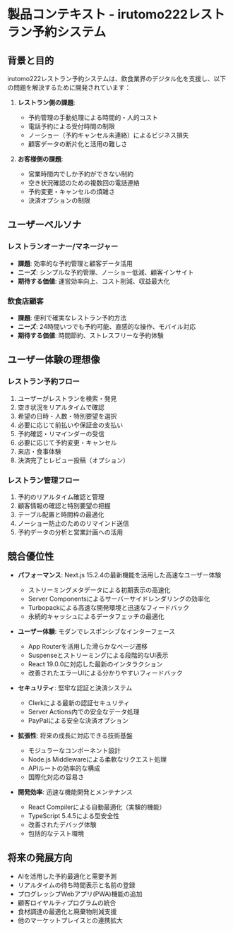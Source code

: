 # 製品コンテキスト - irutomo222レストラン予約システム

## 背景と目的

irutomo222レストラン予約システムは、飲食業界のデジタル化を支援し、以下の問題を解決するために開発されています：

1. **レストラン側の課題**:
   - 予約管理の手動処理による時間的・人的コスト
   - 電話予約による受付時間の制限
   - ノーショー（予約キャンセル未連絡）によるビジネス損失
   - 顧客データの断片化と活用の難しさ

2. **お客様側の課題**:
   - 営業時間内でしか予約ができない制約
   - 空き状況確認のための複数回の電話連絡
   - 予約変更・キャンセルの煩雑さ
   - 決済オプションの制限

## ユーザーペルソナ

### レストランオーナー/マネージャー
- **課題**: 効率的な予約管理と顧客データ活用
- **ニーズ**: シンプルな予約管理、ノーショー低減、顧客インサイト
- **期待する価値**: 運営効率向上、コスト削減、収益最大化

### 飲食店顧客
- **課題**: 便利で確実なレストラン予約方法
- **ニーズ**: 24時間いつでも予約可能、直感的な操作、モバイル対応
- **期待する価値**: 時間節約、ストレスフリーな予約体験

## ユーザー体験の理想像

### レストラン予約フロー
1. ユーザーがレストランを検索・発見
2. 空き状況をリアルタイムで確認
3. 希望の日時・人数・特別要望を選択
4. 必要に応じて前払いや保証金の支払い
5. 予約確認・リマインダーの受信
6. 必要に応じて予約変更・キャンセル
7. 来店・食事体験
8. 決済完了とレビュー投稿（オプション）

### レストラン管理フロー
1. 予約のリアルタイム確認と管理
2. 顧客情報の確認と特別要望の把握
3. テーブル配置と時間枠の最適化
4. ノーショー防止のためのリマインド送信
5. 予約データの分析と営業計画への活用

## 競合優位性

- **パフォーマンス**: Next.js 15.2.4の最新機能を活用した高速なユーザー体験
  - ストリーミングメタデータによる初期表示の高速化
  - Server Componentsによるサーバーサイドレンダリングの効率化
  - Turbopackによる高速な開発環境と迅速なフィードバック
  - 永続的キャッシュによるデータフェッチの最適化

- **ユーザー体験**: モダンでレスポンシブなインターフェース
  - App Routerを活用した滑らかなページ遷移
  - Suspenseとストリーミングによる段階的なUI表示
  - React 19.0.0に対応した最新のインタラクション
  - 改善されたエラーUIによる分かりやすいフィードバック

- **セキュリティ**: 堅牢な認証と決済システム
  - Clerkによる最新の認証セキュリティ
  - Server Actions内での安全なデータ処理
  - PayPalによる安全な決済オプション

- **拡張性**: 将来の成長に対応できる技術基盤
  - モジュラーなコンポーネント設計
  - Node.js Middlewareによる柔軟なリクエスト処理
  - APIルートの効率的な構成
  - 国際化対応の容易さ

- **開発効率**: 迅速な機能開発とメンテナンス
  - React Compilerによる自動最適化（実験的機能）
  - TypeScript 5.4.5による型安全性
  - 改善されたデバッグ体験
  - 包括的なテスト環境

## 将来の発展方向

- AIを活用した予約最適化と需要予測
- リアルタイムの待ち時間表示と名前の登録
- プログレッシブWebアプリ(PWA)機能の追加
- 顧客ロイヤルティプログラムの統合
- 食材調達の最適化と廃棄物削減支援
- 他のマーケットプレイスとの連携拡大 